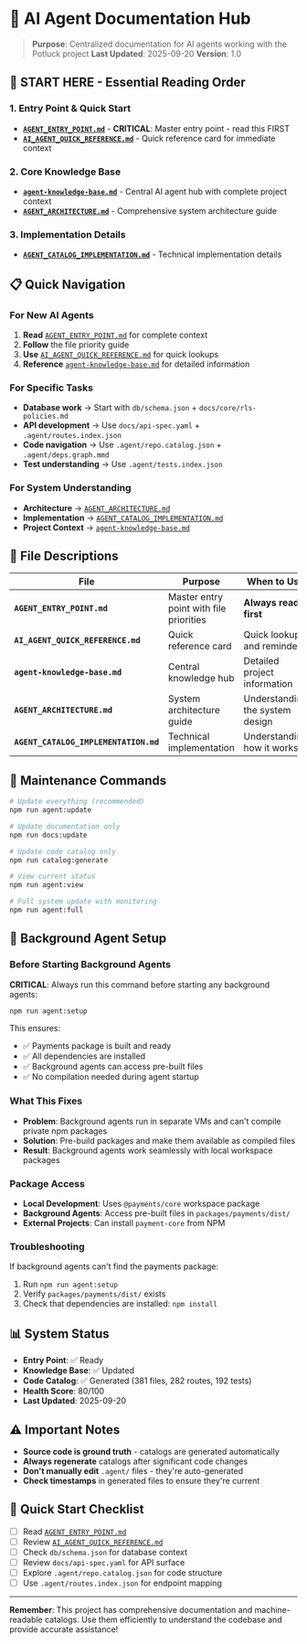 # 🤖 AI Agent Documentation Hub

> **Purpose**: Centralized documentation for AI agents working with the Potluck project
> **Last Updated**: 2025-09-20
> **Version**: 1.0

## 🚨 **START HERE - Essential Reading Order**

### **1. Entry Point & Quick Start**
- **[`AGENT_ENTRY_POINT.md`](AGENT_ENTRY_POINT.md)** - **CRITICAL**: Master entry point - read this FIRST
- **[`AI_AGENT_QUICK_REFERENCE.md`](AI_AGENT_QUICK_REFERENCE.md)** - Quick reference card for immediate context

### **2. Core Knowledge Base**
- **[`agent-knowledge-base.md`](agent-knowledge-base.md)** - Central AI agent hub with complete project context
- **[`AGENT_ARCHITECTURE.md`](AGENT_ARCHITECTURE.md)** - Comprehensive system architecture guide

### **3. Implementation Details**
- **[`AGENT_CATALOG_IMPLEMENTATION.md`](AGENT_CATALOG_IMPLEMENTATION.md)** - Technical implementation details

## 📋 **Quick Navigation**

### **For New AI Agents**
1. **Read** [`AGENT_ENTRY_POINT.md`](AGENT_ENTRY_POINT.md) for complete context
2. **Follow** the file priority guide
3. **Use** [`AI_AGENT_QUICK_REFERENCE.md`](AI_AGENT_QUICK_REFERENCE.md) for quick lookups
4. **Reference** [`agent-knowledge-base.md`](agent-knowledge-base.md) for detailed information

### **For Specific Tasks**
- **Database work** → Start with `db/schema.json` + `docs/core/rls-policies.md`
- **API development** → Use `docs/api-spec.yaml` + `.agent/routes.index.json`
- **Code navigation** → Use `.agent/repo.catalog.json` + `.agent/deps.graph.mmd`
- **Test understanding** → Use `.agent/tests.index.json`

### **For System Understanding**
- **Architecture** → [`AGENT_ARCHITECTURE.md`](AGENT_ARCHITECTURE.md)
- **Implementation** → [`AGENT_CATALOG_IMPLEMENTATION.md`](AGENT_CATALOG_IMPLEMENTATION.md)
- **Project Context** → [`agent-knowledge-base.md`](agent-knowledge-base.md)

## 🎯 **File Descriptions**

| File | Purpose | When to Use |
|------|---------|-------------|
| **`AGENT_ENTRY_POINT.md`** | Master entry point with file priorities | **Always read first** |
| **`AI_AGENT_QUICK_REFERENCE.md`** | Quick reference card | Quick lookups and reminders |
| **`agent-knowledge-base.md`** | Central knowledge hub | Detailed project information |
| **`AGENT_ARCHITECTURE.md`** | System architecture guide | Understanding the system design |
| **`AGENT_CATALOG_IMPLEMENTATION.md`** | Technical implementation | Understanding how it works |

## 🔧 **Maintenance Commands**

```bash
# Update everything (recommended)
npm run agent:update

# Update documentation only
npm run docs:update

# Update code catalog only
npm run catalog:generate

# View current status
npm run agent:view

# Full system update with monitoring
npm run agent:full
```

## 🤖 **Background Agent Setup**

### **Before Starting Background Agents**

**CRITICAL**: Always run this command before starting any background agents:

```bash
npm run agent:setup
```

This ensures:
- ✅ Payments package is built and ready
- ✅ All dependencies are installed
- ✅ Background agents can access pre-built files
- ✅ No compilation needed during agent startup

### **What This Fixes**

- **Problem**: Background agents run in separate VMs and can't compile private npm packages
- **Solution**: Pre-build packages and make them available as compiled files
- **Result**: Background agents work seamlessly with local workspace packages

### **Package Access**

- **Local Development**: Uses `@payments/core` workspace package
- **Background Agents**: Access pre-built files in `packages/payments/dist/`
- **External Projects**: Can install `payment-core` from NPM

### **Troubleshooting**

If background agents can't find the payments package:
1. Run `npm run agent:setup`
2. Verify `packages/payments/dist/` exists
3. Check that dependencies are installed: `npm install`

## 📊 **System Status**

- **Entry Point**: ✅ Ready
- **Knowledge Base**: ✅ Updated
- **Code Catalog**: ✅ Generated (381 files, 282 routes, 192 tests)
- **Health Score**: 80/100
- **Last Updated**: 2025-09-20

## ⚠️ **Important Notes**

- **Source code is ground truth** - catalogs are generated automatically
- **Always regenerate** catalogs after significant code changes
- **Don't manually edit** `.agent/` files - they're auto-generated
- **Check timestamps** in generated files to ensure they're current

## 🚀 **Quick Start Checklist**

- [ ] Read [`AGENT_ENTRY_POINT.md`](AGENT_ENTRY_POINT.md)
- [ ] Review [`AI_AGENT_QUICK_REFERENCE.md`](AI_AGENT_QUICK_REFERENCE.md)
- [ ] Check `db/schema.json` for database context
- [ ] Review `docs/api-spec.yaml` for API surface
- [ ] Explore `.agent/repo.catalog.json` for code structure
- [ ] Use `.agent/routes.index.json` for endpoint mapping

---

**Remember**: This project has comprehensive documentation and machine-readable catalogs. Use them efficiently to understand the codebase and provide accurate assistance!
